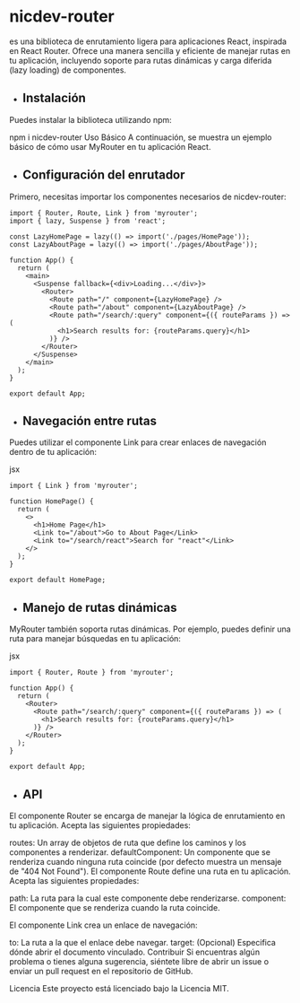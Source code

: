 # nicdev-router
es una biblioteca de enrutamiento ligera para aplicaciones React, inspirada en React Router. Ofrece una manera sencilla y eficiente de manejar rutas en tu aplicación, incluyendo soporte para rutas dinámicas y carga diferida (lazy loading) de componentes.

- ## Instalación
Puedes instalar la biblioteca utilizando npm:

npm i nicdev-router
Uso Básico
A continuación, se muestra un ejemplo básico de cómo usar MyRouter en tu aplicación React.

- ## Configuración del enrutador
Primero, necesitas importar los componentes necesarios de nicdev-router:


```
import { Router, Route, Link } from 'myrouter';
import { lazy, Suspense } from 'react';

const LazyHomePage = lazy(() => import('./pages/HomePage'));
const LazyAboutPage = lazy(() => import('./pages/AboutPage'));

function App() {
  return (
    <main>
      <Suspense fallback={<div>Loading...</div>}>
        <Router>
          <Route path="/" component={LazyHomePage} />
          <Route path="/about" component={LazyAboutPage} />
          <Route path="/search/:query" component={({ routeParams }) => (
            <h1>Search results for: {routeParams.query}</h1>
          )} />
        </Router>
      </Suspense>
    </main>
  );
}

export default App;
```
- ##  Navegación entre rutas
Puedes utilizar el componente Link para crear enlaces de navegación dentro de tu aplicación:

jsx
```
import { Link } from 'myrouter';

function HomePage() {
  return (
    <>
      <h1>Home Page</h1>
      <Link to="/about">Go to About Page</Link>
      <Link to="/search/react">Search for "react"</Link>
    </>
  );
}

export default HomePage;
```
- ## Manejo de rutas dinámicas
MyRouter también soporta rutas dinámicas. Por ejemplo, puedes definir una ruta para manejar búsquedas en tu aplicación:

jsx
```
import { Router, Route } from 'myrouter';

function App() {
  return (
    <Router>
      <Route path="/search/:query" component={({ routeParams }) => (
        <h1>Search results for: {routeParams.query}</h1>
      )} />
    </Router>
  );
}

export default App;
```
- ## API 

<Router />
El componente Router se encarga de manejar la lógica de enrutamiento en tu aplicación. Acepta las siguientes propiedades:

routes: Un array de objetos de ruta que define los caminos y los componentes a renderizar.
defaultComponent: Un componente que se renderiza cuando ninguna ruta coincide (por defecto muestra un mensaje de "404 Not Found").
<Route />
El componente Route define una ruta en tu aplicación. Acepta las siguientes propiedades:

path: La ruta para la cual este componente debe renderizarse.
component: El componente que se renderiza cuando la ruta coincide.
<Link />
El componente Link crea un enlace de navegación:

to: La ruta a la que el enlace debe navegar.
target: (Opcional) Especifica dónde abrir el documento vinculado.
Contribuir
Si encuentras algún problema o tienes alguna sugerencia, siéntete libre de abrir un issue o enviar un pull request en el repositorio de GitHub.

Licencia
Este proyecto está licenciado bajo la Licencia MIT.
